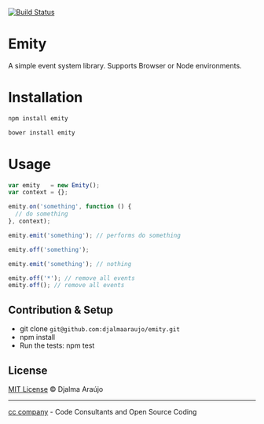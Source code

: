 [![Build Status](https://drone.io/github.com/djalmaaraujo/emity/status.png)](https://drone.io/github.com/djalmaaraujo/emity/latest)

# Emity
A simple event system library. Supports Browser or Node environments.

# Installation
```bash
npm install emity
```

```bash
bower install emity
```

# Usage
```javascript
var emity   = new Emity();
var context = {};

emity.on('something', function () {
  // do something
}, context);

emity.emit('something'); // performs do something

emity.off('something');

emity.emit('something'); // nothing

emity.off('*'); // remove all events
emity.off(); // remove all events

```

## Contribution & Setup
* git clone ```git@github.com:djalmaaraujo/emity.git```
* npm install
* Run the tests: npm test

## License

[MIT License](http://djalmaarajo.mit-license.org/) © Djalma Araújo

---------------------------
[cc company](http://nossomos.cc) - Code Consultants and Open Source Coding
